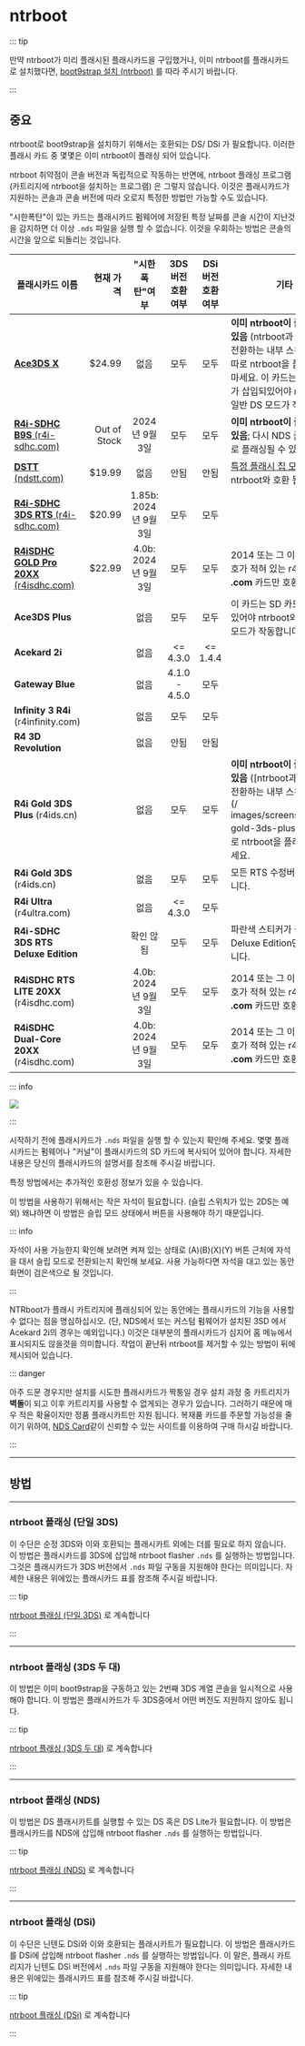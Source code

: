 # ntrboot

::: tip

만약 ntrboot가 미리 플래시된 플래시카드을 구입했거나, 이미 ntrboot를 플래시카드로 설치했다면, [boot9strap 설치 (ntrboot)](installing-boot9strap-\(ntrboot\)) 를 따라 주시기 바랍니다.

:::

## 중요

ntrboot로 boot9strap을 설치하기 위해서는 호환되는 DS/ DSi 가 필요합니다. 이러한 플래시 카드 중 몇몇은 이미 ntrboot이 플래싱 되어 있습니다.

ntrboot 취약점이 콘솔 버전과 독립적으로 작동하는 반면에, ntrboot 플래싱 프로그램(카트리지에 ntrboot을 설치하는 프로그램) 은 그렇지 않습니다. 이것은 플래시카드가 지원하는 콘솔과 콘솔 버전에 따라 오로지 특정한 방법만 가능할 수도 있습니다.

"시한폭탄"이 있는 카드는 플래시카드 펌웨어에 저장된 특정 날짜를 콘솔 시간이 지난것을 감지하면 더 이상 `.nds` 파일을 실행 할 수 없습니다. 이것을 우회하는 방법은 콘솔의 시간을 앞으로 되돌리는 것입니다.

| 플래시카드 이름                                                                                                                     |                  현재 가격 |                      "시한폭탄"여부                      |                                  3DS 버전 호환 여부                                 |                            DSi 버전 호환 여부                           | 기타                                                                                                                                                                                                                                                         |
| ---------------------------------------------------------------------------------------------------------------------------- | ---------------------: | :------------------------------------------------: | :---------------------------------------------------------------------------: | :---------------------------------------------------------------: | ---------------------------------------------------------------------------------------------------------------------------------------------------------------------------------------------------------------------------------------------------------- |
| [**Ace3DS X**](https://www.nds-card.com/ProShow.asp?ProID=575)                                                               | $24.99 |                         없음                         |                                       모두                                      |                                 모두                                | **이미 ntrboot이 플래시 되어 있음** (ntrboot과 NDS모드 전환하는 내부 스위치 있음); 따로 ntrboot을 플래싱하지 마세요. 이 카드는 SD 카드가 삽입되있어야 ntrboot와 일반 DS 모드가 작동합니다.                                                                         |
| [**R4i-SDHC B9S** (r4i-sdhc.com)](https://www.nds-card.com/ProShow.asp?ProID=574)         |           Out of Stock |                     2024년 9월 3일                    |                                       모두                                      |                                 모두                                | **이미 ntrboot이 플래싱 되어 있음**; 다시 NDS 플래시카드로 플래싱될 수 있음                                                                                                                                                                                                         |
| [**DSTT** (ndstt.com)](https://www.nds-card.com/ProShow.asp?ProID=157)                    | $19.99 |                         없음                         |                                       안됨                                      |                                 안됨                                | [특정 플래시 칩 모델](https://gist.github.com/aspargas2/fa2a70aed3a7fe33f1f10bc264d9fab6)만 ntrboot와 호환 됩니다.                                                                                                                                        |
| [**R4i-SDHC 3DS RTS** (r4i-sdhc.com)](https://www.nds-card.com/ProShow.asp?ProID=146)     | $20.99 | 1.85b: 2024년 9월 3일 |                                       모두                                      |                                 모두                                |                                                                                                                                                                                                                                                            |
| [**R4iSDHC GOLD Pro 20XX** (r4isdhc.com)](https://www.nds-card.com/ProShow.asp?ProID=490) | $22.99 |  4.0b: 2024년 9월 3일 |                                       모두                                      |                                 모두                                | 2014 또는 그 이후 년도 번호가 적혀 있는 r4isdhc **.com** 카드만 호환됩니다.                                                                                                                                                                      |
| **Ace3DS Plus**                                                                                                              |                        |                         없음                         |                                       모두                                      |                                 모두                                | 이 카드는 SD 카드가 삽입되있어야 ntrboot와 일반 DS 모드가 작동합니다.                                                                                                                                                                                              |
| **Acekard 2i**                                                                                                               |                        |                         없음                         |       <= 4.3.0       | <= 1.4.4 |                                                                                                                                                                                                                                                            |
| **Gateway Blue**                                                                                                             |                        |                         없음                         | 4.1.0 - 4.5.0 |                                 모두                                |                                                                                                                                                                                                                                                            |
| **Infinity 3 R4i** (r4infinity.com)                                                       |                        |                         없음                         |                                       모두                                      |                                 모두                                |                                                                                                                                                                                                                                                            |
| **R4 3D Revolution**                                                                                                         |                        |                         없음                         |                                       안됨                                      |                                 안됨                                |                                                                                                                                                                                                                                                            |
| **R4i Gold 3DS Plus** (r4ids.cn)                                                          |                        |                         없음                         |                                       모두                                      |                                 모두                                | **이미 ntrboot이 플래시 되어 있음** ([ntrboot과 NDS모드 전환하는 내부 스위치 있음] (/ images/screenshots/r4i-gold-3ds-plus.png)); 따로 ntrboot을 플래싱하지 마세요. |
| **R4i Gold 3DS** (r4ids.cn)                                                               |                        |                         없음                         |                                       모두                                      |                                 모두                                | 모든 RTS 수정버전 호환 됩니다.                                                                                                                                                                                                                        |
| **R4i Ultra** (r4ultra.com)                                                               |                        |                         없음                         |       <= 4.3.0       |                                 모두                                |                                                                                                                                                                                                                                                            |
| **R4i-SDHC 3DS RTS Deluxe Edition**                                                                                          |                        |                        확인 않됨                       |                                       모두                                      |                                 모두                                | 파란색 스티커가 붙여 있는 Deluxe Edition만 호환 됩니다.                                                                                                                                                                                                     |
| **R4iSDHC RTS LITE 20XX** (r4isdhc.com)                                                   |                        |  4.0b: 2024년 9월 3일 |                                       모두                                      |                                 모두                                | 2014 또는 그 이후 년도 번호가 적혀 있는 r4isdhc **.com** 카드만 호환됩니다.                                                                                                                                                                      |
| **R4iSDHC Dual-Core 20XX** (r4isdhc.com)                                                  |                        |  4.0b: 2024년 9월 3일 |                                       모두                                      |                                 모두                                | 2014 또는 그 이후 년도 번호가 적혀 있는 r4isdhc **.com** 카드만 호환됩니다.                                                                                                                                                                      |

::: info

![](/images/screenshots/ntrboot-flashcarts.png)

:::

시작하기 전에 플래시카드가 `.nds` 파일을 실행 할 수 있는지 확인해 주세요. 몇몇 플래시카드는 펌웨어나 "커널"이 플래시카드의 SD 카드에 복사되어 있어야 합니다. 자세한 내용은 당신의 플래시카드의 설명서를 참조해 주시길 바랍니다.

특정 방법에서는 추가적인 호환성 정보가 있을 수 있습니다.

이 방법을 사용하기 위해서는 작은 자석이 필요합니다. (슬립 스위치가 있는 2DS는 예외) 왜냐하면 이 방법은 슬립 모드 상태에서 버튼을 사용해야 하기 때문입니다.

::: info

자석이 사용 가능한지 확인해 보려면 켜져 있는 상태로 (A)(B)(X)(Y) 버튼 근처에 자석을 대서 슬립 모드로 전환되는지 확인해 보세요. 사용 가능하다면 자석을 대고 있는 동안 화면이 검은색으로 될 것입니다.

:::

NTRboot가 플래시 카트리지에 플래싱되어 있는 동안에는 플래시카드의 기능을 사용할 수 없다는 점을 명심하십시오. (단, NDS에서 또는 커스텀 펌웨어가 설치된 3SD 에서 Acekard 2i의 경우는 예외입니다.) 이것은 대부분의 플래시카드가 심지어 홈 메뉴에서 표시되지도 않을것을 의미합니다. 작업이 끝난뒤 ntrboot를 제거할 수 있는 방법이 뒤에 제시되어 있습니다.

::: danger

아주 드문 경우지만 설치를 시도한 플래시카드가 짝퉁일 경우 설치 과정 중 카트리지가 **벽돌**이 되고 이후 카트리지를 사용할 수 없게되는 경우가 있습니다. 그러하기 때문에 매우 적은 확율이지만 정품 플래시카트만 지원 됩니다. 복재품 카드를 주문할 가능성을 줄이기 위하여, [NDS Card](https://www.nds-card.com/)같이 신뢰할 수 있는 사이트를 이용하여 구매 하시길 바랍니다.

:::

___

## 방법

___

### ntrboot 플래싱 (단일 3DS)

이 수단은 순정 3DS와 이와 호환되는 플래시카트 외에는 더를 필요로 하지 않습니다. 이 방법은 플래시카드를 3DS에 삽입해 ntrboot flasher `.nds` 를 실행하는 방법입니다. 그것은 플래시카드가 3DS 버전에서 `.nds` 파일 구동을 지원해야 한다는 의미입니다. 자세한 내용은 위에있는 플래시카드 표를 참조해 주시길 바랍니다.

::: tip

[ntrboot 플래싱 (단일 3DS)](flashing-ntrboot-\(3ds-single-system\)) 로 계속합니다

:::

___

### ntrboot 플래싱 (3DS 두 대)

이 방법은 이미 boot9strap을 구동하고 있는 2번째 3DS 계열 콘솔을 일시적으로 사용해야 합니다. 이 방법은 플래시카드가 두 3DS중에서 어떤 버전도 지원하지 않아도 됩니다.

::: tip

[ntrboot 플래싱 (3DS 두 대)](flashing-ntrboot-\(3ds-multi-system\)) 로 계속합니다

:::

___

### ntrboot 플래싱 (NDS)

이 방법은 DS 플래시카트를 실행할 수 있는 DS 혹은 DS Lite가 필요합니다. 이 방법은 플래시카드를 NDS에 삽입해 ntrboot flasher `.nds` 를 실행하는 방법입니다.

::: tip

[ntrboot 플래싱 (NDS)](flashing-ntrboot-\(nds\)) 로 계속합니다

:::

___

### ntrboot 플래싱 (DSi)

이 수단은 닌텐도 DSi와 이와 호환되는 플래시카트가 필요합니다. 이 방법은 플래시카드를 DSi에 삽입해 ntrboot flasher `.nds` 를 실행하는 방법입니다. 이 말은, 플래시 카트리지가 닌텐도 DSi 버전에서 `.nds` 파일 구동을 지원해야 한다는 의미입니다. 자세한 내용은 위에있는 플래시카드 표를 참조해 주시길 바랍니다.

::: tip

[ntrboot 플래싱 (DSi)](flashing-ntrboot-\(dsi\)) 로 계속합니다

:::
